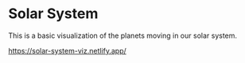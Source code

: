 # Solar System

This is a basic visualization of the planets moving in our solar system.

https://solar-system-viz.netlify.app/
